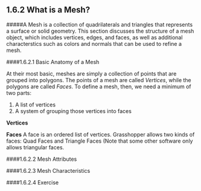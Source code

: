 ## 1.6.2 What is a Mesh?

#####A Mesh is a collection of quadrilaterals and triangles that represents a surface or solid geometry. This section discusses the structure of a mesh object, which includes vertices, edges, and faces, as well as additional characterstics such as colors and normals that can be used to refine a mesh.

####1.6.2.1 Basic Anatomy of a Mesh

At their most basic, meshes are simply a collection of points that are grouped into polygons. The points of a mesh are called *Vertices*, while the polygons are called *Faces*. To define a mesh, then, we need a minimum of two parts:

1. A list of vertices
2. A system of grouping those vertices into faces

**Vertices**

**Faces**
A face is an ordered list of vertices. Grasshopper allows two kinds of faces: Quad Faces and Triangle Faces (Note that some other software only allows triangular faces.

####1.6.2.2 Mesh Attributes

####1.6.2.3 Mesh Characteristics

####1.6.2.4 Exercise

